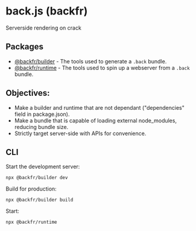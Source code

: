 # back.js (backfr)

Serverside rendering on crack

## Packages

- [@backfr/builder](packages/builder/) - The tools used to generate a `.back` bundle.
- [@backfr/runtime](packages/runtime/) - The tools used to spin up a webserver from a `.back` bundle.

## Objectives:

- Make a builder and runtime that are not dependant ("dependencies" field in package.json).
- Make a bundle that is capable of loading external node_modules, reducing bundle size.
- Strictly target server-side with APIs for convenience.

## CLI

Start the development server:
```
npx @backfr/builder dev
```

Build for production:
```
npx @backfr/builder build
```

Start:
```
npx @backfr/runtime
```